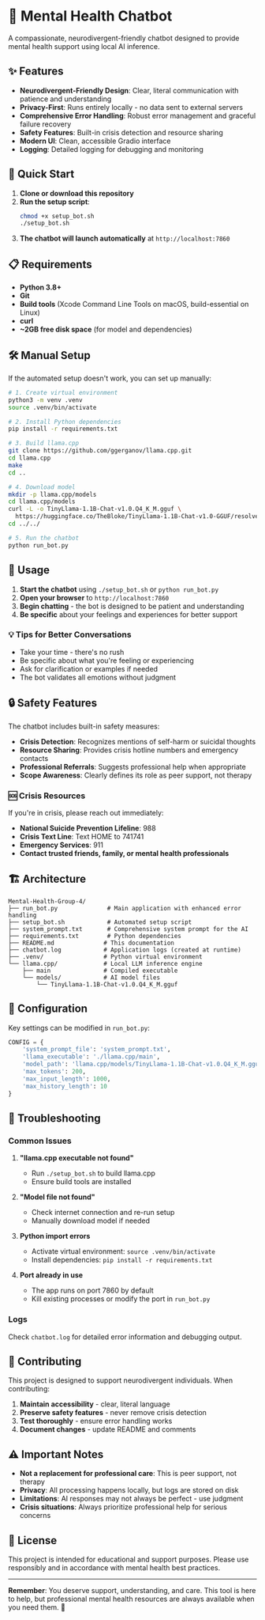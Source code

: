 # 🌱 Mental Health Chatbot

A compassionate, neurodivergent-friendly chatbot designed to provide mental health support using local AI inference.

## ✨ Features

- **Neurodivergent-Friendly Design**: Clear, literal communication with patience and understanding
- **Privacy-First**: Runs entirely locally - no data sent to external servers
- **Comprehensive Error Handling**: Robust error management and graceful failure recovery
- **Safety Features**: Built-in crisis detection and resource sharing
- **Modern UI**: Clean, accessible Gradio interface
- **Logging**: Detailed logging for debugging and monitoring

## 🚀 Quick Start

1. **Clone or download this repository**
2. **Run the setup script**:
   ```bash
   chmod +x setup_bot.sh
   ./setup_bot.sh
   ```
3. **The chatbot will launch automatically** at `http://localhost:7860`

## 📋 Requirements

- **Python 3.8+**
- **Git**
- **Build tools** (Xcode Command Line Tools on macOS, build-essential on Linux)
- **curl**
- **~2GB free disk space** (for model and dependencies)

## 🛠️ Manual Setup

If the automated setup doesn't work, you can set up manually:

```bash
# 1. Create virtual environment
python3 -m venv .venv
source .venv/bin/activate

# 2. Install Python dependencies
pip install -r requirements.txt

# 3. Build llama.cpp
git clone https://github.com/ggerganov/llama.cpp.git
cd llama.cpp
make
cd ..

# 4. Download model
mkdir -p llama.cpp/models
cd llama.cpp/models
curl -L -o TinyLlama-1.1B-Chat-v1.0.Q4_K_M.gguf \
  https://huggingface.co/TheBloke/TinyLlama-1.1B-Chat-v1.0-GGUF/resolve/main/TinyLlama-1.1B-Chat-v1.0.Q4_K_M.gguf
cd ../../

# 5. Run the chatbot
python run_bot.py
```

## 🎯 Usage

1. **Start the chatbot** using `./setup_bot.sh` or `python run_bot.py`
2. **Open your browser** to `http://localhost:7860`
3. **Begin chatting** - the bot is designed to be patient and understanding
4. **Be specific** about your feelings and experiences for better support

### 💡 Tips for Better Conversations

- Take your time - there's no rush
- Be specific about what you're feeling or experiencing
- Ask for clarification or examples if needed
- The bot validates all emotions without judgment

## 🔒 Safety Features

The chatbot includes built-in safety measures:

- **Crisis Detection**: Recognizes mentions of self-harm or suicidal thoughts
- **Resource Sharing**: Provides crisis hotline numbers and emergency contacts
- **Professional Referrals**: Suggests professional help when appropriate
- **Scope Awareness**: Clearly defines its role as peer support, not therapy

### 🆘 Crisis Resources

If you're in crisis, please reach out immediately:

- **National Suicide Prevention Lifeline**: 988
- **Crisis Text Line**: Text HOME to 741741
- **Emergency Services**: 911
- **Contact trusted friends, family, or mental health professionals**

## 🏗️ Architecture

```
Mental-Health-Group-4/
├── run_bot.py              # Main application with enhanced error handling
├── setup_bot.sh            # Automated setup script
├── system_prompt.txt       # Comprehensive system prompt for the AI
├── requirements.txt        # Python dependencies
├── README.md              # This documentation
├── chatbot.log            # Application logs (created at runtime)
├── .venv/                 # Python virtual environment
└── llama.cpp/             # Local LLM inference engine
    ├── main               # Compiled executable
    └── models/            # AI model files
        └── TinyLlama-1.1B-Chat-v1.0.Q4_K_M.gguf
```

## 🔧 Configuration

Key settings can be modified in `run_bot.py`:

```python
CONFIG = {
    'system_prompt_file': 'system_prompt.txt',
    'llama_executable': './llama.cpp/main',
    'model_path': 'llama.cpp/models/TinyLlama-1.1B-Chat-v1.0.Q4_K_M.gguf',
    'max_tokens': 200,
    'max_input_length': 1000,
    'max_history_length': 10
}
```

## 🐛 Troubleshooting

### Common Issues

1. **"llama.cpp executable not found"**
   - Run `./setup_bot.sh` to build llama.cpp
   - Ensure build tools are installed

2. **"Model file not found"**
   - Check internet connection and re-run setup
   - Manually download model if needed

3. **Python import errors**
   - Activate virtual environment: `source .venv/bin/activate`
   - Install dependencies: `pip install -r requirements.txt`

4. **Port already in use**
   - The app runs on port 7860 by default
   - Kill existing processes or modify the port in `run_bot.py`

### Logs

Check `chatbot.log` for detailed error information and debugging output.

## 🤝 Contributing

This project is designed to support neurodivergent individuals. When contributing:

1. **Maintain accessibility** - clear, literal language
2. **Preserve safety features** - never remove crisis detection
3. **Test thoroughly** - ensure error handling works
4. **Document changes** - update README and comments

## ⚠️ Important Notes

- **Not a replacement for professional care**: This is peer support, not therapy
- **Privacy**: All processing happens locally, but logs are stored on disk
- **Limitations**: AI responses may not always be perfect - use judgment
- **Crisis situations**: Always prioritize professional help for serious concerns

## 📄 License

This project is intended for educational and support purposes. Please use responsibly and in accordance with mental health best practices.

---

**Remember**: You deserve support, understanding, and care. This tool is here to help, but professional mental health resources are always available when you need them. 💙
